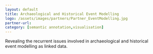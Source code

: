 ```yaml
---
layout: default
title: Archaeological and Historical Event Modelling
logo: /assets/images/partners/Partner_EventModelling.jpg
partner-url: 
category: [semantic annotation,visualisation]
---
```


Revealing the recurrent issues involved in archaeological and historical event modelling as linked data.
